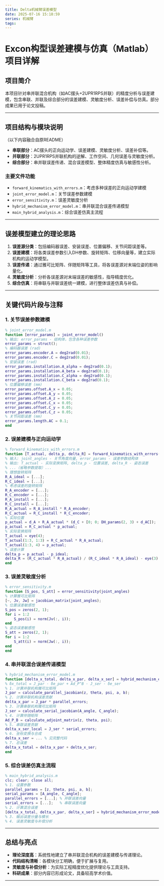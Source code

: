 ```yaml
---
title: Delta机械臂误差模型
date: 2025-07-16 15:18:59
series: 机械臂
tags:
---
```

# Excon构型误差建模与仿真（Matlab）项目详解

## 项目简介

本项目针对串并联混合机构（如AC摆头+2UPR1RPS并联）的精度分析与误差建模，包含串联、并联及综合部分的误差建模、灵敏度分析、误差补偿与仿真。部分成果已用于论文投稿。

---

## 项目结构与模块说明

（以下内容融合自原README）

- **串联部分**：AC摆头的正向运动学、误差建模、灵敏度分析、误差补偿等。
- **并联部分**：2UPR1RPS并联机构的逆解、工作空间、几何误差与灵敏度分析。
- **综合部分**：串并联误差传递、混合误差模型、整体精度仿真与敏感性分析。

### 主要文件功能

- `forward_kinematics_with_errors.m`：考虑多种误差的正向运动学建模
- `joint_error_model.m`：关节误差参数建模
- `error_sensitivity.m`：误差灵敏度分析
- `hybrid_mechanism_error_model.m`：串并联混合误差传递模型
- `main_hybrid_analysis.m`：综合误差仿真主流程

---

## 误差模型建立的理论思路

1. **误差源分类**：包括编码器误差、安装误差、位置偏移、关节间距误差等。
2. **误差建模**：将各类误差参数引入DH参数、旋转矩阵、位移向量等，建立实际机构的运动学模型。
3. **误差传递**：通过雅可比矩阵、伴随矩阵等工具，将各误差源对末端位姿的影响量化。
4. **灵敏度分析**：分析各误差源对末端误差的敏感性，指导精度优化。
5. **综合仿真**：将串联与并联误差统一建模，进行整体误差仿真与补偿。

---

## 关键代码片段与注释

### 1. 关节误差参数建模

```matlab
% joint_error_model.m
function [error_params] = joint_error_model()
% 输出: error_params - 结构体，包含各种误差参数
error_params = struct();
% 编码器误差 (rad)
error_params.encoder.A = deg2rad(0.01);
error_params.encoder.C = deg2rad(0.01);
% 安装误差 (rad)
error_params.installation.A_alpha = deg2rad(0.1);
error_params.installation.A_beta = deg2rad(0.1);
error_params.installation.C_alpha = deg2rad(0.1);
error_params.installation.C_beta = deg2rad(0.1);
% 位置偏移误差 (mm)
error_params.offset.A_x = 0.05;
error_params.offset.A_y = 0.05;
error_params.offset.A_z = 0.05;
error_params.offset.C_x = 0.05;
error_params.offset.C_y = 0.05;
error_params.offset.C_z = 0.05;
% 关节间距误差 (mm)
error_params.length.AC = 0.1;
end
```

### 2. 误差建模与正向运动学

```matlab
% forward_kinematics_with_errors.m
function [T_actual, delta_p, delta_R] = forward_kinematics_with_errors(joint_angles, error_params)
% 输入: joint_angles - 关节角度向量, error_params - 误差参数结构体
% 输出: T_actual - 实际变换矩阵, delta_p - 位置误差, delta_R - 姿态误差
% ...（省略参数提取）...
% 理想旋转矩阵
R_A_ideal = [...];
R_C_ideal = [...];
% 考虑误差的旋转矩阵
R_A_encoder = [...];
R_C_encoder = [...];
R_A_install = [...];
R_C_install = [...];
R_A_actual = R_A_install * R_A_encoder;
R_C_actual = R_C_install * R_C_encoder;
% 实际位置
p_actual = d_A + R_A_actual * (d_C + [0; 0; DH_params(2, 3) + d_AC]);
p_actual = R_C_actual * p_actual;
% 实际变换矩阵
T_actual = eye(4);
T_actual(1:3, 1:3) = R_C_actual * R_A_actual;
T_actual(1:3, 4) = p_actual;
% 误差计算
delta_p = p_actual - p_ideal;
delta_R = (R_C_actual * R_A_actual) / (R_C_ideal * R_A_ideal) - eye(3);
end
```

### 3. 误差灵敏度分析

```matlab
% error_sensitivity.m
function [S_pos, S_att] = error_sensitivity(joint_angles)
% 计算雅可比矩阵
[~, Jv, Jw] = jacobian_matrix(joint_angles);
% 位置误差敏感性
S_pos = zeros(2, 1);
for i = 1:2
    S_pos(i) = norm(Jv(:, i));
end
% 姿态误差敏感性
S_att = zeros(2, 1);
for i = 1:2
    S_att(i) = norm(Jw(:, i));
end
end
```

### 4. 串并联混合误差传递模型

```matlab
% hybrid_mechanism_error_model.m
function [delta_x_total, delta_x_par, delta_x_ser] = hybrid_mechanism_error_model(parallel_params, serial_params, parallel_errors, serial_errors)
% δx_total = J_par · δe_par + Ad_P^B · J_ser · δe_ser
% 1. 计算并联机构雅可比矩阵
J_par = calculate_parallel_jacobian(z, theta, psi, a, b);
% 2. 计算并联机构误差贡献
delta_x_par = J_par * parallel_errors;
% 3. 计算串联机构雅可比矩阵
J_ser = calculate_serial_jacobian(A_angle, C_angle);
% 4. 计算伴随矩阵
Ad_P_B = calculate_adjoint_matrix(z, theta, psi);
% 5. 串联误差贡献
delta_x_ser_local = J_ser * serial_errors;
% 6. 坐标变换与合成
delta_x_ser = ... % 见完整代码
% 7. 总误差
delta_x_total = delta_x_par + delta_x_ser;
end
```

### 5. 综合误差仿真主流程

```matlab
% main_hybrid_analysis.m
clc; clear; close all;
% 1. 设置参数
parallel_params = [z, theta, psi, a, b];
serial_params = [A_angle, C_angle];
parallel_errors = [...]; % 并联误差向量
serial_errors = [...];   % 串联误差向量
% 2. 计算混合误差
[delta_x_total, delta_x_par, delta_x_ser] = hybrid_mechanism_error_model(parallel_params, serial_params, parallel_errors, serial_errors);
% 3. 输出误差分量与模长
% 4. 误差灵敏度与补偿分析
```

---

## 总结与亮点

- **理论深度高**：系统性地建立了串并联混合机构的误差建模与传递理论。
- **代码结构清晰**：各模块分工明确，便于扩展与复用。
- **灵敏度与补偿分析**：为实际工程精度优化提供理论与工具支持。
- **科研成果**：部分内容已形成论文，具备较高学术价值。

---

